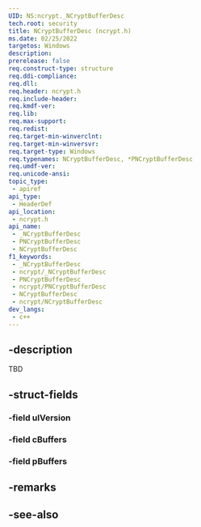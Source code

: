 ```yaml
---
UID: NS:ncrypt._NCryptBufferDesc
tech.root: security
title: NCryptBufferDesc (ncrypt.h)
ms.date: 02/25/2022
targetos: Windows
description: 
prerelease: false
req.construct-type: structure
req.ddi-compliance: 
req.dll: 
req.header: ncrypt.h
req.include-header: 
req.kmdf-ver: 
req.lib: 
req.max-support: 
req.redist: 
req.target-min-winverclnt: 
req.target-min-winversvr: 
req.target-type: Windows
req.typenames: NCryptBufferDesc, *PNCryptBufferDesc
req.umdf-ver: 
req.unicode-ansi: 
topic_type:
 - apiref
api_type:
 - HeaderDef
api_location:
 - ncrypt.h
api_name:
 - _NCryptBufferDesc
 - PNCryptBufferDesc
 - NCryptBufferDesc
f1_keywords:
 - _NCryptBufferDesc
 - ncrypt/_NCryptBufferDesc
 - PNCryptBufferDesc
 - ncrypt/PNCryptBufferDesc
 - NCryptBufferDesc
 - ncrypt/NCryptBufferDesc
dev_langs:
 - c++
---
```


## -description

TBD

## -struct-fields

### -field ulVersion

### -field cBuffers

### -field pBuffers

## -remarks

## -see-also
